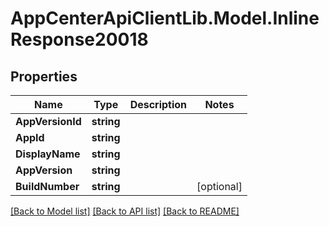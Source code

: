 # AppCenterApiClientLib.Model.InlineResponse20018
## Properties

Name | Type | Description | Notes
------------ | ------------- | ------------- | -------------
**AppVersionId** | **string** |  | 
**AppId** | **string** |  | 
**DisplayName** | **string** |  | 
**AppVersion** | **string** |  | 
**BuildNumber** | **string** |  | [optional] 

[[Back to Model list]](../README.md#documentation-for-models) [[Back to API list]](../README.md#documentation-for-api-endpoints) [[Back to README]](../README.md)


